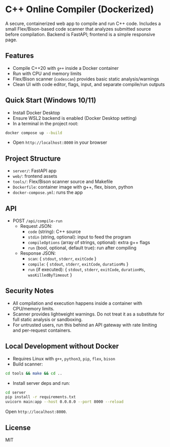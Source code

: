 # C++ Online Compiler (Dockerized)

A secure, containerized web app to compile and run C++ code. Includes a small Flex/Bison-based code scanner that analyzes submitted source before compilation. Backend is FastAPI; frontend is a simple responsive page.

## Features

- Compile C++20 with `g++` inside a Docker container
- Run with CPU and memory limits
- Flex/Bison scanner (`codescan`) provides basic static analysis/warnings
- Clean UI with code editor, flags, input, and separate compile/run outputs

## Quick Start (Windows 10/11)

- Install Docker Desktop
- Ensure WSL2 backend is enabled (Docker Desktop setting)
- In a terminal in the project root:

```bash
docker compose up --build
```

- Open `http://localhost:8000` in your browser

## Project Structure

- `server/`: FastAPI app
- `web/`: frontend assets
- `tools/`: Flex/Bison scanner source and Makefile
- `Dockerfile`: container image with g++, flex, bison, python
- `docker-compose.yml`: runs the app

## API

- POST `/api/compile-run`
  - Request JSON:
    - `code` (string): C++ source
    - `stdin` (string, optional): input to feed the program
    - `compileOptions` (array of strings, optional): extra g++ flags
    - `run` (bool, optional, default true): run after compiling
  - Response JSON:
    - `scan`: { `stdout`, `stderr`, `exitCode` }
    - `compile`: { `stdout`, `stderr`, `exitCode`, `durationMs` }
    - `run` (if executed): { `stdout`, `stderr`, `exitCode`, `durationMs`, `wasKilledByTimeout` }

## Security Notes

- All compilation and execution happens inside a container with CPU/memory limits.
- Scanner provides lightweight warnings. Do not treat it as a substitute for full static analysis or sandboxing.
- For untrusted users, run this behind an API gateway with rate limiting and per-request containers.

## Local Development without Docker

- Requires Linux with `g++`, `python3`, `pip`, `flex`, `bison`
- Build scanner:

```bash
cd tools && make && cd ..
```

- Install server deps and run:

```bash
cd server
pip install -r requirements.txt
uvicorn main:app --host 0.0.0.0 --port 8000 --reload
```

Open `http://localhost:8000`.

## License

MIT

